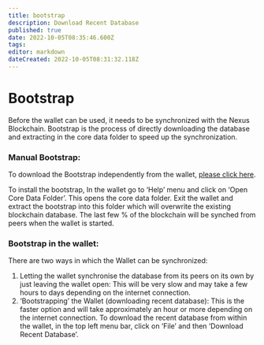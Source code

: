 ```yaml
---
title: bootstrap
description: Download Recent Database
published: true
date: 2022-10-05T08:35:46.600Z
tags: 
editor: markdown
dateCreated: 2022-10-05T08:31:32.118Z
---
```


# Bootstrap

Before the wallet can be used, it needs to be synchronized with the Nexus Blockchain. Bootstrap is the process of directly downloading the database and extracting in the core data folder to speed up the synchronization.

### **Manual Bootstrap:**

To download the Bootstrap independently from the wallet, [please click here](http://bootstrap.nexus.io/tritium.tar.gz).

To install the bootstrap, In the wallet go to ‘Help’ menu and click on ‘Open Core Data Folder’. This opens the core data folder. Exit the wallet and extract the bootstrap into this folder which will overwrite the existing blockchain database. The last few % of the blockchain will be synched from peers when the wallet is started.

### **Bootstrap in the wallet:**

There are two ways in which the Wallet can be synchronized:

1. Letting the wallet synchronise the database from its peers on its own by just leaving the wallet open: This will be very slow and may take a few hours to days depending on the internet connection.
2. ‘Bootstrapping’ the Wallet (downloading recent database): This is the faster option and will take approximately an hour or more depending on the internet connection. To download the recent database from within the wallet, in the top left menu bar, click on ‘File’ and then ‘Download Recent Database’.
